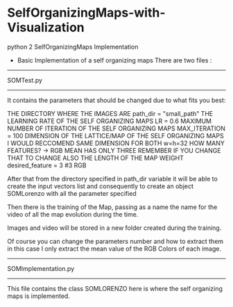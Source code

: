 # SelfOrganizingMaps-with-Visualization
python 2 SelfOrganizingMaps Implementation

- Basic Implementation of a self organizing maps
There are two files : 
****************
SOMTest.py 
****************
It contains the parameters that should be changed due to what fits you best: 

 THE DIRECTORY WHERE THE IMAGES ARE
path_dir = "small_path"
 THE LEARNING RATE OF THE SELF ORGANIZING MAPS
LR = 0.6
 MAXIMUM NUMBER OF ITERATION OF THE SELF ORGANIZING MAPS
MAX_ITERATION = 100
 DIMENSION OF THE LATTICE/MAP OF THE SELF ORGANIZING MAPS
 I WOULD RECCOMEND SAME DIMENSION FOR BOTH
w=h=32
 HOW MANY FEATURES? -> RGB MEAN HAS ONLY THREE
 REMEMBER IF YOU CHANGE THAT TO CHANGE ALSO THE LENGTH OF THE MAP WEIGHT
desired_feature = 3 #3  RGB

After that from the directory specified in path_dir variable it will be able to create the input vectors list
and consequently to create an object SOMLorenzo with all the parameter specified

Then there is the training of the Map, passing as a name the name for the video of all the map evolution during the time.

Images and video will be stored in a new folder created during the training.

Of course you can change the parameters number and how to extract them in this case I only extract the mean value of the 
RGB Colors of each image.


****************
SOMImplementation.py 
****************
This file contains the class SOMLORENZO 
here is where the self organizing maps is implemented.

